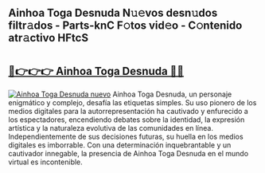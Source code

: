 ## Ainhoa Toga Desnuda N𝚞𝚎vos desn𝚞dos filtr𝚊dos - Parts-knC F𝚘tos vid𝚎o - C𝚘ntenido atr𝚊ctivo HFtcS

# <h2><a href="http://mb1frdz.tromn.icu/?c=Ainhoa+Toga+Desnuda">🔗👉👉👉 Ainhoa Toga Desnuda 🔗🔗</a></h2>

[![Ainhoa Toga Desnuda nuevo](https://i.imgur.com/pEAQMta.gif)](http://mb1frdz.tromn.icu/?c=Ainhoa+Toga+Desnuda)
Ainhoa Toga Desnuda, un personaje enigmático y complejo, desafía las etiquetas simples. Su uso pionero de los medios digitales para la autorrepresentación ha cautivado y enfurecido a los espectadores, encendiendo debates sobre la identidad, la expresión artística y la naturaleza evolutiva de las comunidades en línea. Independientemente de sus decisiones futuras, su huella en los medios digitales es imborrable. Con una determinación inquebrantable y un cautivador innegable, la presencia de Ainhoa Toga Desnuda en el mundo virtual es incontenible.
